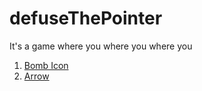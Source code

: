 # defuseThePointer
It's a game where you where you where you
1. [Bomb Icon](https://www.flaticon.com/free-icon/bomb_595582?term=bomb&page=1&position=6&page=1&position=6&related_id=595582&origin=search)
2. [Arrow](https://www.flaticon.com/free-icon/right-arrow_892662?term=arrow&page=1&position=48&page=1&position=48&related_id=892662&origin=search)